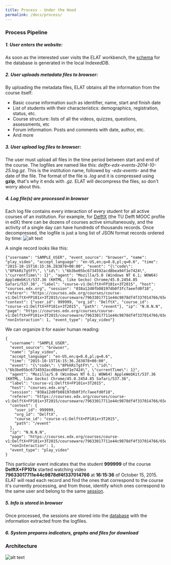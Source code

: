 ```yaml
---
title: Process - Under the Hood
permalink: /docs/process/
---
```


### Process Pipeline

##### 1. User enters the website:
As soon as the interested user visits the ELAT workbench, the 
[schema](https://github.com/AngusGLChen/DelftX-Daily-Database#database-schema) for the database is generated
in the local IndexedDB.

##### 2. User uploads metadata files to browser:
By uploading the metadata files, ELAT obtains all the information from the course itself:
- Basic course information such as identifier, name, start and finish date
- List of students with their characteristics: demographics, registration, status, etc. 
- Course structure: lists of all the videos, quizzes, questions, assessments, etc
- Forum information: Posts and comments with date, author, etc.
- And more

##### 3. User upload log files to browser: 
The user must upload all files in the time period between start and end of the course.
The logfiles are named like this: _delftx-edx-events-2014-10-25.log.gz_. 
This is the institution name, followed by _-edx-events-_ and the date of the file. 
The format of the file is _.log_ and it is compressed using **gzip**, that's why it ends with _.gz_. 
ELAT will decompress the files, so don't worry about this.

##### 4. Log file(s) are processed in browser 
Each log file contains every interaction of every student for all active courses of an institution. 
For example, for [DelftX](https://www.edx.org/school/delftx) (the TU Delft MOOC profile in edX) there can be 
dozens of courses active simultaneously, and the activity of a single day can have hundreds of thousands records. 
Once decompressed, the logfile is just a long list of JSON format records ordered by time:
![alt text](/ELAT/img/logfile_1.PNG "Just a bunch of text...")

A single record looks like this: 
````
{"username": "SAMPLE_USER", "event_source": "browser", "name": "play_video", "accept_language": "en-US,en;q=0.8,pl;q=0.6", "time": "2015-10-15T16:15:36.283878+00:00", "event": "{\"code\": \"8PkkRiTgtFY\", \"id\": \"6b3be05bc6734592acd8bea94f1e7424\", \"currentTime\": 1}", "agent": "Mozilla/5.0 (Windows NT 6.1; WOW64) AppleWebKit/537.36 (KHTML, like Gecko) Chrome/45.0.2454.85 Safari/537.36", "label": "course-v1:DelftX+FP101x+3T2015", "host": "courses.edx.org", "session": "038a12d0fb08197db0f3fc7aeefd0f18", "referer": "https://courses.edx.org/courses/course-v1:DelftX+FP101x+3T2015/courseware/79633017711e44c9878df4f337014766/65e74e8c3eff465496e0cbedae8eab45/", "context": {"user_id": 999999, "org_id": "DelftX", "course_id": "course-v1:DelftX+FP101x+3T2015", "path": "/event"}, "ip": "N.N.N.N", "page": "https://courses.edx.org/courses/course-v1:DelftX+FP101x+3T2015/courseware/79633017711e44c9878df4f337014766/65e74e8c3eff465496e0cbedae8eab45/", "nonInteraction": 1, "event_type": "play_video"}
````
We can organize it for easier human reading:
````
{
  "username": "SAMPLE_USER",
  "event_source": "browser",
  "name": "play_video",
  "accept_language": "en-US,en;q=0.8,pl;q=0.6",
  "time": "2015-10-15T16:15:36.283878+00:00",
  "event": "{\"code\": \"8PkkRiTgtFY\", \"id\": \"6b3be05bc6734592acd8bea94f1e7424\", \"currentTime\": 1}",
  "agent": "Mozilla/5.0 (Windows NT 6.1; WOW64) AppleWebKit/537.36 (KHTML, like Gecko) Chrome/45.0.2454.85 Safari/537.36",
  "label": "course-v1:DelftX+FP101x+3T2015",
  "host": "courses.edx.org",
  "session": "038a12d0fb08197db0f3fc7aeefd0f18",
  "referer": "https://courses.edx.org/courses/course-v1:DelftX+FP101x+3T2015/courseware/79633017711e44c9878df4f337014766/65e74e8c3eff465496e0cbedae8eab45/",
  "context": {
    "user_id": 999999,
    "org_id": "DelftX",
    "course_id": "course-v1:DelftX+FP101x+3T2015",
    "path": "/event"
  },
  "ip": "N.N.N.N",
  "page": "https://courses.edx.org/courses/course-v1:DelftX+FP101x+3T2015/courseware/79633017711e44c9878df4f337014766/65e74e8c3eff465496e0cbedae8eab45/",
  "nonInteraction": 1,
  "event_type": "play_video"
}
````
This particular event indicates that the student **999999** of the course **DelftX+FP101x** started watching 
video **79633017711e44c9878df4f337014766** at **16:15:36** of October 15, 2015.
ELAT will read each record and find the ones that correspond to the course it's currently processing, and
from those, identify which ones correspond to the same user and belong to the same [session](/ELAT/docs/sessions).

##### 5. Info is stored in browser 
Once processed, the sessions are stored into the [database](https://github.com/AngusGLChen/DelftX-Daily-Database#database-schema)
with the information extracted from the logfiles.

##### 6. System prepares indicators, graphs and files for download 


### Architecture
![alt text](/ELAT/img/elat_architecture.png "ELAT Modules")

